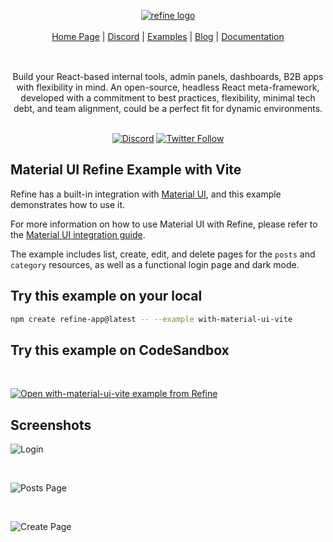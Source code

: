 <div align="center" style="margin: 30px;">
<a href="https://refine.dev/">
  <img alt="refine logo" src="https://refine.ams3.cdn.digitaloceanspaces.com/readme/refine-readme-banner.png">
</a>

</br>
</br>

<div align="center">
    <a href="https://refine.dev">Home Page</a> |
    <a href="https://discord.gg/refine">Discord</a> |
    <a href="https://refine.dev/examples/">Examples</a> |
    <a href="https://refine.dev/blog/">Blog</a> |
    <a href="https://refine.dev/docs/">Documentation</a>
</div>
</div>

</br>


<div align="center">Build your React-based internal tools, admin panels, dashboards, B2B apps with flexibility in mind.
An open-source, headless React meta-framework, developed with a commitment to best practices, flexibility, minimal tech debt, and team alignment, could be a perfect fit for dynamic environments.

<br />
<br />

[![Discord](https://img.shields.io/discord/837692625737613362.svg?label=&logo=discord&logoColor=ffffff&color=7389D8&labelColor=6A7EC2)](https://discord.gg/refine)
[![Twitter Follow](https://img.shields.io/twitter/follow/refine_dev?style=social)](https://twitter.com/refine_dev)

</div>

## Material UI Refine Example with Vite

Refine has a built-in integration with [Material UI](https://mui.com/material-ui/getting-started/), and this example demonstrates how to use it.

For more information on how to use Material UI with Refine, please refer to the [Material UI integration guide](https://refine.dev/docs/ui-integrations/material-ui/introduction/).


The example includes list, create, edit, and delete pages for the `posts` and `category` resources, as well as a functional login page and dark mode.


## Try this example on your local

```bash
npm create refine-app@latest -- --example with-material-ui-vite
```

## Try this example on CodeSandbox

<br/>

[![Open with-material-ui-vite example from Refine](https://codesandbox.io/static/img/play-codesandbox.svg)](https://codesandbox.io/embed/github/refinedev/refine/tree/master/examples/with-material-ui-vite?view=preview&theme=dark&codemirror=1)


## Screenshots

![Login](https://refine.ams3.cdn.digitaloceanspaces.com/example-readmes/with-material-ui-vite/login.png "Login")

<br />

![Posts Page](https://refine.ams3.cdn.digitaloceanspaces.com/example-readmes/with-material-ui-vite/posts.png "Post")

<br />

![Create Page](https://refine.ams3.cdn.digitaloceanspaces.com/example-readmes/with-material-ui-vite/create.png "Create")